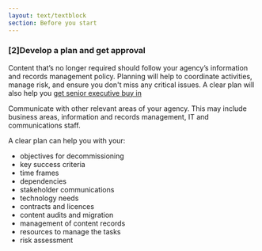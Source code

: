 ```yaml
---
layout: text/textblock
section: Before you start
---
```

### [2]Develop a plan and get approval
Content that’s no longer required should follow your agency’s information and records management policy. Planning will help to coordinate activities, manage risk, and ensure you don't miss any critical issues. A clear plan will also help you [get senior executive buy in](/content-strategy/getting-buy-in/)

Communicate with other relevant areas of your agency. This may include business areas, information and records management, IT and communications staff. 

A clear plan can help you with your:
- objectives for decommissioning
- key success criteria
- time frames
- dependencies
- stakeholder communications
- technology needs
- contracts and licences
- content audits and migration
- management of content records
- resources to manage the tasks
- risk assessment